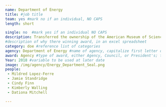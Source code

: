 ```yaml
---
name: Department of Energy
title: #job title
team: yes #mark no if an individual, NO CAPS
length: short

single: no  #mark yes if an individual NO CAPS
description: Transferred the ownership of the American Museum of Science and Energy in Oak Ridge, Tennessee to the local government. The team worked with the local government to ensure that this transfer was accomplished in 12 months. The successful transfer will save $500,000 annually.
#description of why there winning award, in an excel spreadsheet
category: doe #reference list of categories
agency: Department of Energy #name of agency, capitalize first letter of each name
award: Agency #type of award, either Agency, Council, or President's; this is case sensitive so make sure to match the options listed exactly. This section generates the format of the card
Year: 2018 #variable to be used at later date
image: /img/agency/Energy_Department_Seal.png
people:
 - Mildred Lopez-Ferre
 - Jamie Standridge
 - Cindy Finn
 - Kimberly Walling
 - Dationa Mitchell

---
```

